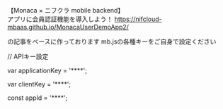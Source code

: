 【Monaca × ニフクラ mobile backend】<br>アプリに会員認証機能を導入しよう！
https://nifcloud-mbaas.github.io/MonacaUserDemoApp2/

の記事をベースに作っております
mb.jsの各種キーをご自身で設定ください

// APIキー設定

var applicationKey = '****';

var clientKey = '****';

const appId = '****';

